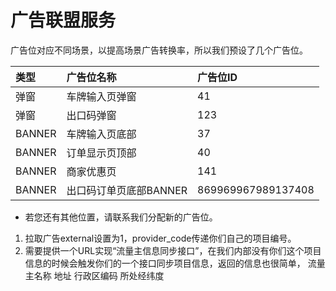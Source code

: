 # 广告联盟服务


广告位对应不同场景，以提高场景广告转换率，所以我们预设了几个广告位。

|类型|广告位名称|广告位ID|
|:---|:---|:---|
|弹窗|车牌输入页弹窗|41|
|弹窗|出口码弹窗|123|
|BANNER|车牌输入页底部|37|
|BANNER|订单显示页顶部|40|
|BANNER|商家优惠页|141|
|BANNER|出口码订单页底部BANNER|869969967989137408|

* 若您还有其他位置，请联系我们分配新的广告位。

1. 拉取广告external设置为1，provider_code传递你们自己的项目编号。
2. 需要提供一个URL实现“流量主信息同步接口”，在我们内部没有你们这个项目信息的时候会触发你们的一个接口同步项目信息，返回的信息也很简单，
流量主名称
地址
行政区编码
所处经纬度
